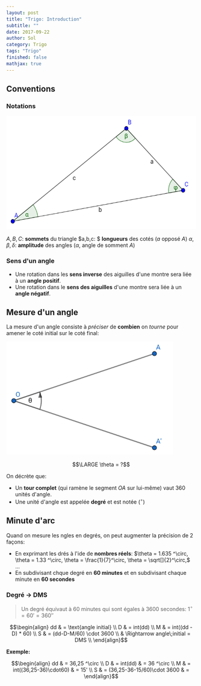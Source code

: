 ```yaml
---
layout: post
title: "Trigo: Introduction"
subtitle: ""
date: 2017-09-22
author: Sol
category: Trigo
tags: "Trigo"
finished: false
mathjax: true
---
```


## Conventions

### Notations

<img src="/01illustrations/01-trigo/01-intro/fig1.png" height="300">

$A,B,C:$ **sommets** du triangle
$a,b,c: $ **longueurs** des cotés ($a$ opposé $A$)
$\alpha,\beta,\delta:$ **amplitude** des angles ($\alpha$, angle de somment $A$)

### Sens d'un angle
* Une rotation dans les **sens inverse** des aiguilles d'une montre sera liée à un **angle positif**.
* Une rotation dans le **sens des aiguilles** d'une montre sera liée à un **angle négatif**.

## Mesure d'un angle
La mesure d'un angle consiste à _préciser_ de **combien** on _tourne_ pour amener le coté initial sur le coté final:

<img src="/01illustrations/01-trigo/01-intro/fig2.png" align="" height="300">

$$\LARGE \theta = ?$$

On décrète que:
* Un **tour complet** (qui ramène le segment $OA$ sur lui-même) vaut $360$ unités d'angle.
* Une unité d'angle est appelée **degré** et est notée ($^\circ$)

## Minute d'arc

Quand on mesure les ngles en degrés, on peut augmenter la précision de 2 façons:

* En exprimant les drés à l'ide de **nombres réels**: $\theta = 1.635 ^\circ, \theta = 1.33 ^\circ, \theta = \frac{1}{7}^\circ, \theta = \sqrt[]{2}^\circ,$ ...
* En subdivisant chque degré en **60 minutes** et en subdivisant chaque minute en **60 secondes**

### Degré $\rightarrow$ DMS
>Un degré équivaut à 60 minutes qui sont égales à 3600 secondes:
>$1 ^\circ = 60' = 360''$

$$\begin{align}
dd & = \text{angle initial} \\
D & = int(dd) \\
M & = int((dd - D) * 60) \\
S & = (dd-D-M/60) \cdot 3600 \\
     & \Rightarrow angle\;initial = DMS  \\ 
\end{align}$$

**Exemple:**

$$\begin{align}
    dd & = 36,25 ^\circ \\ 
    D & = int(dd) & = 36 ^\circ \\
    M & = int((36,25-36)\cdot60) & = 15' \\
    S & = (36,25-36-15/60)\cdot 3600 & =
\end{align}$$
